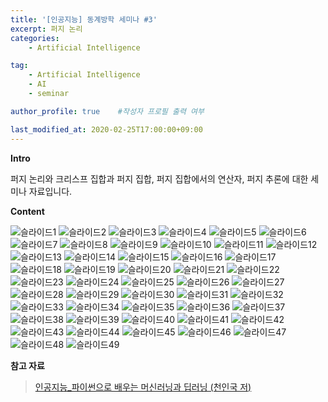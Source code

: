 ```yaml
---
title: '[인공지능] 동계방학 세미나 #3' 
excerpt: 퍼지 논리
categories:
    - Artificial Intelligence

tag:
    - Artificial Intelligence
    - AI
    - seminar

author_profile: true    #작성자 프로필 출력 여부

last_modified_at: 2020-02-25T17:00:00+09:00
---
```


__Intro__

퍼지 논리와 크리스프 집합과 퍼지 집합, 퍼지 집합에서의 연산자, 퍼지 추론에 대한 세미나 자료입니다.

__Content__

![슬라이드1](https://user-images.githubusercontent.com/47733530/75225821-ad53ba80-57ee-11ea-91d9-07961446b2c0.PNG)
![슬라이드2](https://user-images.githubusercontent.com/47733530/75225822-af1d7e00-57ee-11ea-99d3-f8edc0351328.PNG)
![슬라이드3](https://user-images.githubusercontent.com/47733530/75225824-af1d7e00-57ee-11ea-8c6b-b84d34d2709a.PNG)
![슬라이드4](https://user-images.githubusercontent.com/47733530/75225833-b17fd800-57ee-11ea-8885-c0939dd927a4.PNG)
![슬라이드5](https://user-images.githubusercontent.com/47733530/75225834-b2186e80-57ee-11ea-9a56-d3ff4c9794bd.PNG)
![슬라이드6](https://user-images.githubusercontent.com/47733530/75225836-b2b10500-57ee-11ea-8814-6e02cf0e4b85.PNG)
![슬라이드7](https://user-images.githubusercontent.com/47733530/75225838-b3499b80-57ee-11ea-8878-fcb59498f93b.PNG)
![슬라이드8](https://user-images.githubusercontent.com/47733530/75225840-b3e23200-57ee-11ea-9c37-0c8275392f86.PNG)
![슬라이드9](https://user-images.githubusercontent.com/47733530/75225841-b3e23200-57ee-11ea-8286-ec1468111eba.PNG)
![슬라이드10](https://user-images.githubusercontent.com/47733530/75225843-b47ac880-57ee-11ea-9a3d-4b688b79aeda.PNG)
![슬라이드11](https://user-images.githubusercontent.com/47733530/75225844-b47ac880-57ee-11ea-9b53-a1494342adff.PNG)
![슬라이드12](https://user-images.githubusercontent.com/47733530/75225848-b5135f00-57ee-11ea-816c-2d7050d2bf13.PNG)
![슬라이드13](https://user-images.githubusercontent.com/47733530/75225851-b6448c00-57ee-11ea-8c0c-a81c72a5471a.PNG)
![슬라이드14](https://user-images.githubusercontent.com/47733530/75225853-b6448c00-57ee-11ea-853a-2eaa799c46ae.PNG)
![슬라이드15](https://user-images.githubusercontent.com/47733530/75225860-b8a6e600-57ee-11ea-9942-60b41ef07465.PNG)
![슬라이드16](https://user-images.githubusercontent.com/47733530/75225862-b93f7c80-57ee-11ea-8527-171bd31a566b.PNG)
![슬라이드17](https://user-images.githubusercontent.com/47733530/75225863-b93f7c80-57ee-11ea-8aaf-0526366cb99e.PNG)
![슬라이드18](https://user-images.githubusercontent.com/47733530/75225865-b9d81300-57ee-11ea-8fda-69a827a9272c.PNG)
![슬라이드19](https://user-images.githubusercontent.com/47733530/75225866-ba70a980-57ee-11ea-9099-039715ef6447.PNG)
![슬라이드20](https://user-images.githubusercontent.com/47733530/75225868-ba70a980-57ee-11ea-9654-c771d17dc6f1.PNG)
![슬라이드21](https://user-images.githubusercontent.com/47733530/75225870-bb094000-57ee-11ea-9b62-cf1624e434a8.PNG)
![슬라이드22](https://user-images.githubusercontent.com/47733530/75225872-bb094000-57ee-11ea-82e4-2333fe588066.PNG)
![슬라이드23](https://user-images.githubusercontent.com/47733530/75225884-c2304e00-57ee-11ea-8659-ec395810f2c7.PNG)
![슬라이드24](https://user-images.githubusercontent.com/47733530/75225886-c2c8e480-57ee-11ea-9db9-b2ce0993a55f.PNG)
![슬라이드25](https://user-images.githubusercontent.com/47733530/75225889-c3617b00-57ee-11ea-8464-a2f0b6d3655c.PNG)
![슬라이드26](https://user-images.githubusercontent.com/47733530/75225893-c492a800-57ee-11ea-9409-8aee9c17d27c.PNG)
![슬라이드27](https://user-images.githubusercontent.com/47733530/75225899-c52b3e80-57ee-11ea-9714-a0714183593a.PNG)
![슬라이드28](https://user-images.githubusercontent.com/47733530/75225902-c5c3d500-57ee-11ea-966f-5a4ff45fdd85.PNG)
![슬라이드29](https://user-images.githubusercontent.com/47733530/75225904-c65c6b80-57ee-11ea-8dae-466f10d18f0f.PNG)
![슬라이드30](https://user-images.githubusercontent.com/47733530/75225907-c78d9880-57ee-11ea-9a97-fb499a44732e.PNG)
![슬라이드31](https://user-images.githubusercontent.com/47733530/75225911-c8bec580-57ee-11ea-9a9e-c42f7cc2f66b.PNG)
![슬라이드32](https://user-images.githubusercontent.com/47733530/75225912-c9575c00-57ee-11ea-9258-414a6939058d.PNG)
![슬라이드33](https://user-images.githubusercontent.com/47733530/75225913-c9eff280-57ee-11ea-986e-5f83b53c6cd4.PNG)
![슬라이드34](https://user-images.githubusercontent.com/47733530/75225924-d1170080-57ee-11ea-8b20-660e8dc4060d.PNG)
![슬라이드35](https://user-images.githubusercontent.com/47733530/75225928-d1170080-57ee-11ea-9166-cf47e30df1b1.PNG)
![슬라이드36](https://user-images.githubusercontent.com/47733530/75225929-d1af9700-57ee-11ea-9643-eb754a57fb3b.PNG)
![슬라이드37](https://user-images.githubusercontent.com/47733530/75225932-d2482d80-57ee-11ea-9534-adfa08d5270d.PNG)
![슬라이드38](https://user-images.githubusercontent.com/47733530/75225935-d2482d80-57ee-11ea-873e-7a641af06bea.PNG)
![슬라이드39](https://user-images.githubusercontent.com/47733530/75225937-d2e0c400-57ee-11ea-8db2-8c1203a5e255.PNG)
![슬라이드40](https://user-images.githubusercontent.com/47733530/75225939-d3795a80-57ee-11ea-94f1-eaf093992363.PNG)
![슬라이드41](https://user-images.githubusercontent.com/47733530/75225940-d411f100-57ee-11ea-9176-54e407d640af.PNG)
![슬라이드42](https://user-images.githubusercontent.com/47733530/75225943-d411f100-57ee-11ea-897d-0aadb70f7bf6.PNG)
![슬라이드43](https://user-images.githubusercontent.com/47733530/75225945-d5431e00-57ee-11ea-8062-c5cb2c0c19d5.PNG)
![슬라이드44](https://user-images.githubusercontent.com/47733530/75225948-d5dbb480-57ee-11ea-847c-a74f4176e9b5.PNG)
![슬라이드45](https://user-images.githubusercontent.com/47733530/75225950-d6744b00-57ee-11ea-8d80-42ceab3a9b6b.PNG)
![슬라이드46](https://user-images.githubusercontent.com/47733530/75225951-d6744b00-57ee-11ea-9f7d-7bdc42f59857.PNG)
![슬라이드47](https://user-images.githubusercontent.com/47733530/75225953-d70ce180-57ee-11ea-99d2-150272ce0a3e.PNG)
![슬라이드48](https://user-images.githubusercontent.com/47733530/75225954-d7a57800-57ee-11ea-8ee0-9b3f27aff875.PNG)
![슬라이드49](https://user-images.githubusercontent.com/47733530/75225955-d7a57800-57ee-11ea-85e5-652f6f24f398.PNG)

__참고 자료__
> [인공지능_파이썬으로 배우는 머신러닝과 딥러닝 (천인국 저)](http://www.yes24.com/Product/Goods/87663844)
